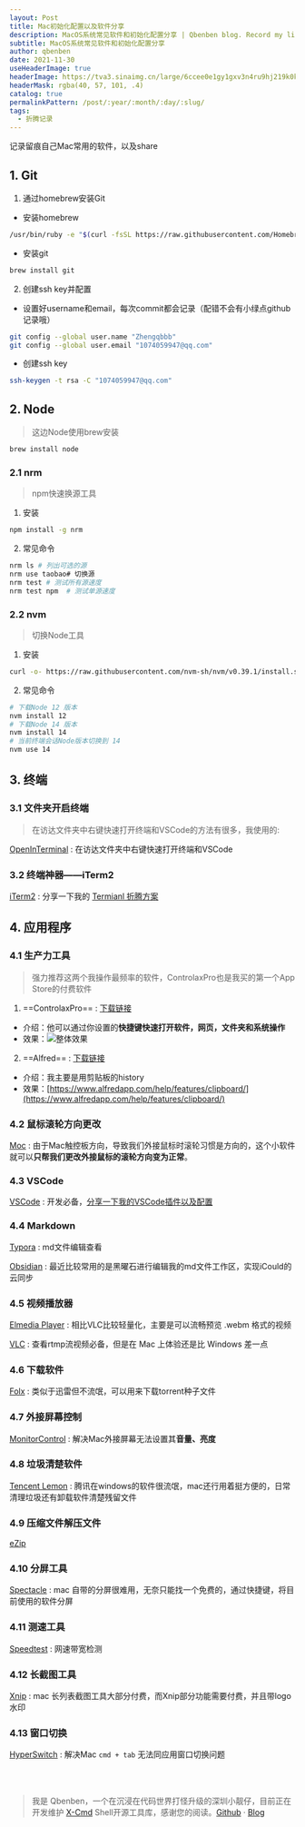 ```yaml
---
layout: Post
title: Mac初始化配置以及软件分享
description: MacOS系统常见软件和初始化配置分享 | Qbenben blog. Record my life | 在代码世界里打怪升级的小靓仔
subtitle: MacOS系统常见软件和初始化配置分享
author: qbenben
date: 2021-11-30
useHeaderImage: true
headerImage: https://tva3.sinaimg.cn/large/6ccee0e1gy1gxv3n4ru9hj219k0k0769.jpg
headerMask: rgba(40, 57, 101, .4)
catalog: true
permalinkPattern: /post/:year/:month/:day/:slug/
tags:
  - 折腾记录
---
```



记录留痕自己Mac常用的软件，以及share

<!-- more -->
## 1. Git

1. 通过homebrew安装Git

- 安装homebrew

```bash
/usr/bin/ruby -e "$(curl -fsSL https://raw.githubusercontent.com/Homebrew/install/master/install)"
```

- 安装git

```bash
brew install git
```

2. 创建ssh key并配置

- 设置好username和email，每次commit都会记录（配错不会有小绿点github记录哦）

```bash
git config --global user.name "Zhengqbbb"
git config --global user.email "1074059947@qq.com"
```

- 创建ssh key

```bash
ssh-keygen -t rsa -C "1074059947@qq.com"
```

## 2. Node
> 这边Node使用brew安装

```bash
brew install node
```
### 2.1 nrm
> npm快速换源工具
1. 安装

```bash
npm install -g nrm
```
2. 常见命令

```bash
nrm ls # 列出可选的源
nrm use taobao# 切换源
nrm test # 测试所有源速度
nrm test npm  # 测试单源速度
```

### 2.2 nvm
> 切换Node工具
1. 安装

```bash
curl -o- https://raw.githubusercontent.com/nvm-sh/nvm/v0.39.1/install.sh | bash
```
2. 常见命令

```bash
# 下载Node 12 版本
nvm install 12
# 下载Node 14 版本
nvm install 14
# 当前终端会话Node版本切换到 14
nvm use 14
```

## 3. 终端
### 3.1 文件夹开启终端
> 在访达文件夹中右键快速打开终端和VSCode的方法有很多，我使用的:

[OpenInTerminal](https://github.com/Ji4n1ng/OpenInTerminal)
: 在访达文件夹中右键快速打开终端和VSCode


### 3.2 终端神器——iTerm2
[iTerm2](https://iterm2.com/downloads.html)
: 分享一下我的 [Termianl 折腾方案](/play/terminal)

## 4. 应用程序

### 4.1 生产力工具
> 强力推荐这两个我操作最频率的软件，ControlaxPro也是我买的第一个App Store的付费软件

1. ==ControlaxPro== : [下载链接](https://macupdater.net/app_updates/appinfo/com.wayhold.Controlax/index.html)
- 介绍：他可以通过你设置的**快捷键快速打开软件，网页，文件夹和系统操作**
- 效果：![整体效果](https://tva1.sinaimg.cn/large/6ccee0e1gy1gxp91blafaj22i415unpd.jpg)

2. ==Alfred== : [下载链接](https://www.macwk.com/soft/alfred-4)
- 介绍：我主要是用剪贴板的history
- 效果：[https://www.alfredapp.com/help/features/clipboard/](https://www.alfredapp.com/help/features/clipboard/)

### 4.2 鼠标滚轮方向更改

[Moc](https://github.com/Caldis/Mos?from=MosApplication&version=3.3.2)
: 由于Mac触控板方向，导致我们外接鼠标时滚轮习惯是方向的，这个小软件就可以**只帮我们更改外接鼠标的滚轮方向变为正常**。
### 4.3 VSCode
[VSCode](https://code.visualstudio.com/)
: 开发必备，[分享一下我的VSCode插件以及配置](/play/vscode)
### 4.4 Markdown
[Typora](https://www.typora.io/)
: md文件编辑查看

[Obsidian](https://obsidian.md/)
: 最近比较常用的是黑曜石进行编辑我的md文件工作区，实现iCould的云同步

### 4.5 视频播放器
[Elmedia Player](https://www.elmedia-video-player.com/)
: 相比VLC比较轻量化，主要是可以流畅预览 .webm 格式的视频

[VLC](https://www.videolan.org/)
: 查看rtmp流视频必备，但是在 Mac 上体验还是比 Windows 差一点

### 4.6 下载软件

[Folx](https://www.mac-downloader.com/)
: 类似于迅雷但不流氓，可以用来下载torrent种子文件
### 4.7 外接屏幕控制

[MonitorControl](https://github.com/MonitorControl/MonitorControl)
: 解决Mac外接屏幕无法设置其**音量、亮度**

### 4.8 垃圾清楚软件

[Tencent Lemon](https://lemon.qq.com/)
: 腾讯在windows的软件很流氓，mac还行用着挺方便的，日常清理垃圾还有卸载软件清楚残留文件

### 4.9 压缩文件解压文件
[eZip](https://ezip.awehunt.com/)

### 4.10 分屏工具

[Spectacle](https://www.spectacleapp.com/)
: mac 自带的分屏很难用，无奈只能找一个免费的，通过快捷键，将目前使用的软件分屏

### 4.11 测速工具

[Speedtest](https://www.speedtest.net/apps/mac)
: 网速带宽检测

### 4.12 长截图工具

[Xnip](https://xnipapp.com/)
: mac 长列表截图工具大部分付费，而Xnip部分功能需要付费，并且带logo水印

### 4.13 窗口切换
[HyperSwitch](https://bahoom.com/hyperswitch)
: 解决Mac `cmd + tab` 无法同应用窗口切换问题

<br>
<br>

> 我是 Qbenben，一个在沉浸在代码世界打怪升级的深圳小靓仔，目前正在开发维护 [X-Cmd](https://x-cmd.com/) Shell开源工具库，感谢您的阅读。[Github](https://github.com/Zhengqbbb) · [Blog](https://www.qbenben.com/)